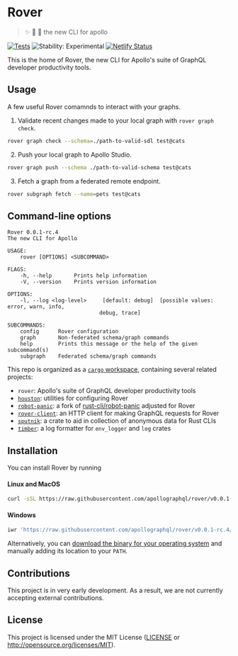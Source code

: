 # Rover

> ✨ 🤖 🐶 the new CLI for apollo

[![Tests](https://github.com/apollographql/rover/workflows/Tests/badge.svg)](https://github.com/apollographql/rover/actions?query=workflow%3ATests)
![Stability: Experimental](https://img.shields.io/badge/stability-experimental-red)
[![Netlify Status](https://api.netlify.com/api/v1/badges/1646a37a-eb2b-48e8-b6c9-cd074f02bb50/deploy-status)](https://app.netlify.com/sites/apollo-cli-docs/deploys)

This is the home of Rover, the new CLI for Apollo's suite of GraphQL developer productivity tools.

## Usage

A few useful Rover comamnds to interact with your graphs.

1. Validate recent changes made to your local graph with `rover graph check`.

```bash
rover graph check --schema=./path-to-valid-sdl test@cats
```

2. Push your local graph to Apollo Studio.

```bash
rover graph push --schema ./path-to-valid-schema test@cats
```

3. Fetch a graph from a federated remote endpoint.

```bash
rover subgraph fetch --name=pets test@cats
```

## Command-line options

```
Rover 0.0.1-rc.4
The new CLI for Apollo

USAGE:
    rover [OPTIONS] <SUBCOMMAND>

FLAGS:
    -h, --help       Prints help information
    -V, --version    Prints version information

OPTIONS:
    -l, --log <log-level>     [default: debug]  [possible values: error, warn, info,
                             debug, trace]

SUBCOMMANDS:
    config      Rover configuration
    graph       Non-federated schema/graph commands
    help        Prints this message or the help of the given subcommand(s)
    subgraph    Federated schema/graph commands
```

This repo is organized as a [`cargo` workspace], containing several related projects:

- `rover`: Apollo's suite of GraphQL developer productivity tools
- [`houston`]: utilities for configuring Rover
- [`robot-panic`]: a fork of [rust-cli/robot-panic] adjusted for Rover
- [`rover-client`]: an HTTP client for making GraphQL requests for Rover
- [`sputnik`]: a crate to aid in collection of anonymous data for Rust CLIs
- [`timber`]: a log formatter for `env_logger` and `log` crates

[`cargo` workspace]: https://doc.rust-lang.org/book/ch14-03-cargo-workspaces.html
[`houston`]: https://github.com/apollographql/rover/tree/main/crates/houston
[`robot-panic`]: https://github.com/apollographql/rover/tree/main/crates/robot-panic
[rust-cli/robot-panic]: https://github.com/rust-cli/robot-panic
[`rover-client`]: https://github.com/apollographql/rover/tree/main/crates/rover-client
[`sputnik`]: https://github.com/apollographql/rover/tree/main/crates/sputnik
[`timber`]: https://github.com/apollographql/rover/tree/main/crates/timber

## Installation

You can install Rover by running

#### Linux and MacOS

```bash
curl -sSL https://raw.githubusercontent.com/apollographql/rover/v0.0.1-rc.4/installers/binstall/scripts/nix/install.sh | VERSION=v0.0.1-rc.4 sh
```

#### Windows

```bash
iwr 'https://raw.githubusercontent.com/apollographql/rover/v0.0.1-rc.4/installers/binstall/scripts/windows/install.ps1' | iex
```

Alternatively, you can [download the binary for your operating system](https://github.com/apollographql/rover/releases) and manually adding its location to your `PATH`.

## Contributions

This project is in very early development. As a result, we are not currently accepting external contributions.

## License

This project is licensed under the MIT License ([LICENSE] or http://opensource.org/licenses/MIT).

[license]: https://github.com/apollographql/rover/blob/main/LICENSE
